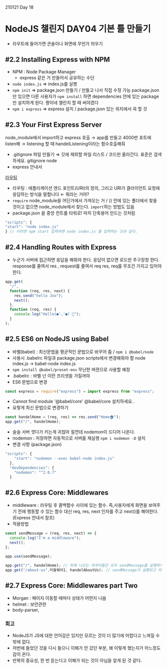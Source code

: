 210121 Day 18

# NodeJS 챌린지 DAY04 기본 틀 만들기
- 라우트에 들어가면 콘솔이나 화면에 무언가 띄우기


## #2.2 Installing Express with NPM

- NPM : Node Package Manager
    - express 같은 거 만들어서 공유하는 수단
- `node index.js` ⇒  index.js를 실행
- `npm init` ⇒ package.json 만들기 / 만들고 나서 직접 수정 가능
package.json 만 있으면 다른 사용자가 `npm install` 하면 dependencies 안에 있는 package만 설치하게 된다. 
짱이네 챌린지 할 때 써야겠다
- `npm i express` ⇒ express 설치 / package.json 있는 위치에서 꼭 할 것

## #2.3 Your First Express Server

node_module에서 import하고 express 호출 → app를 만들고 4000번 포트에 listen해 → listening 할 때 handelListening이라는 함수호출해줘

- .gitignore 파일 만들기 ⇒ 깃에 제외할 파일 리스트 / 코드만 올라간다.
표준은 검색하세요. gitignore node
- express 안내서

[라우팅](https://expressjs.com/ko/guide/routing.html)

- 라우팅 : 애플리케이션 엔드 포인트(URI)의 정의, 그리고 URI가 클라이언트 요청에 응답하는 방식을 말합니다 ← 뭐라는 거야?
- `require` node_module을 어딘가에서 가져오는 거 / () 안에 있는 폴더에서 찾을 것이고 없으면 node_module에서 찾는다. `import`하는 방법도 있음
- package.json 을 중앙 컨트롤 타워로! 마치 단축용어 만드는 것처럼

```jsx
"scripts": {
"start": "node index.js"
} // 이러면 npm start 입력하면 node index.js 를 입력하는 것과 같다.
```

## #2.4 Handling Routes with Express

- 누군가 서버에 접근하면 응답을 해줘야 한다. 응답이 없으면 로드만 주구장창 한다. response를 줄여서 res , request를 줄여서 req
res, req를 무조건 가지고 있어야 한다.

```jsx
app.get(
  "/",
  function (req, res, next) {
    res.send("hello Joo");
    next();
  },
  function (req, res) {
    console.log("Hello(●'◡'●) 🙌");
  }
);
```

## #2.5 ES6 on NodeJS using Babel

- 바벨(babel) : 최신문법을 평균적인 문법으로 바꾸어 줌 / `npm i @babel/node`
- 사용시 .babelrc 파일과 package.json scripts에서 변경해줘야 함
node index.js → babel-node index.js
- `npm install @babel/preset-env` 무난한 버젼으로 사용할 예정
- .babelrc : 바벨 넌 이런 프리셋을 가질꺼야
- ES6 문법으로 변경

```jsx
const express = require("express") ⇒ import express from "express";
```

- Cannot find module '@babel/core' @babel/core 설치하세요..
- 요렇게 최신 문법으로 변경하기

```jsx
const handelHome = (req, res) => res.send("Home🏠");
app.get("/", handelHome);
```

- 슬슬 서버 껏다가 키는게 귀찮아 질껀데 nodemon이 드디어 나온다.
- nodemon : 저장하면 자동적으로 서버를 재실행 `npm i nodemon -D` 설치
- 변경 사항 (package.json)

```jsx
"scripts": {
    "start": "nodemon --exec babel-node index.js"
  },
  "devDependencies": {
    "nodemon": "^2.0.7"
  }
```

## #2.6 Express Core: Middlewares

- middleware : 라우팅 후 콜백함수 사이에 있는 함수. 즉,사용자에게 화면을 보여주기 전에 행동할 수 있는 함수
대신 req, res, next 인자를 주고 next()를 해야한다.(Express 안내서 참조)
- 적용방법

```jsx
const sendMessage = (req, res, next) => {
  console.log("I'm a middleware");
  next();
};

app.use(sendMessage);

app.get("/", handelHome); // 뒤에 나오는 라우터들은 모두 sendMessage를 실행하게 된다.
app.get("/about-us",미들웨어1, handelAboutUs); // sendMessage가 실행되고 미들웨어1이 실행된다.
```

## #2.7 Express Core: Middlewares part Two

- Morgan : 페이지 이동할 때마다 상태가 어떤지 나옴
- helmet : 보안관련
- body-parser,


### 회고
- NodeJS가 JS에 대한 언어감은 있지만 모르는 것이 더 많기에 어렵다고 느껴질 수 밖에 없다.
- 저번에 들었던 것을 다시 들으니 이해가 안 갔던 부분, 왜 이렇게 했는지가 어느정도 감이 온다.
- 반복의 중요성, 한 번 듣는다고 이해가 되는 것이 아님을 알게 된 것 같다.
